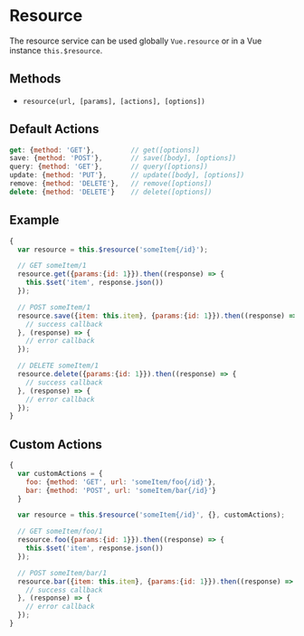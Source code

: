 # Resource

The resource service can be used globally `Vue.resource` or in a Vue instance `this.$resource`.

## Methods

* `resource(url, [params], [actions], [options])`

## Default Actions

```js
get: {method: 'GET'},         // get([options])
save: {method: 'POST'},       // save([body], [options])
query: {method: 'GET'},       // query([options])
update: {method: 'PUT'},      // update([body], [options])
remove: {method: 'DELETE'},   // remove([options])
delete: {method: 'DELETE'}    // delete([options])
```

## Example

```js
{
  var resource = this.$resource('someItem{/id}');

  // GET someItem/1
  resource.get({params:{id: 1}}).then((response) => {
    this.$set('item', response.json())
  });

  // POST someItem/1
  resource.save({item: this.item}, {params:{id: 1}}).then((response) => {
    // success callback
  }, (response) => {
    // error callback
  });

  // DELETE someItem/1
  resource.delete({params:{id: 1}}).then((response) => {
    // success callback
  }, (response) => {
    // error callback
  });
}
```

## Custom Actions

```js
{
  var customActions = {
    foo: {method: 'GET', url: 'someItem/foo{/id}'},
    bar: {method: 'POST', url: 'someItem/bar{/id}'}
  }

  var resource = this.$resource('someItem{/id}', {}, customActions);

  // GET someItem/foo/1
  resource.foo({params:{id: 1}}).then((response) => {
    this.$set('item', response.json())
  });

  // POST someItem/bar/1
  resource.bar({item: this.item}, {params:{id: 1}}).then((response) => {
    // success callback
  }, (response) => {
    // error callback
  });
}
```
